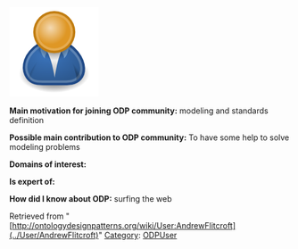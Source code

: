 [![Image:ODPUser.png](../images/a/a6/ODPUser.png)](../Image/ODPUser.png "Image:ODPUser.png")




  





__Main motivation for joining ODP community:__ modeling and standards definition


__Possible main contribution to ODP community:__ To have some help to solve modeling problems


__Domains of interest:__


  



__Is expert of:__


  

__How did I know about ODP:__ surfing the web






Retrieved from "[http://ontologydesignpatterns.org/wiki/User:AndrewFlitcroft](../User/AndrewFlitcroft)"
 [Category](http://ontologydesignpatterns.org/wiki/Special:Categories "Special:Categories"): [ODPUser](../Category/ODPUser "Category:ODPUser")